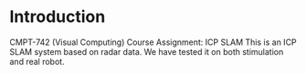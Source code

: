 # Introduction
CMPT-742 (Visual Computing) Course Assignment: ICP SLAM
This is an ICP SLAM system based on radar data. We have tested it on both stimulation and real robot.
